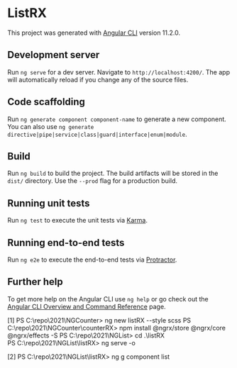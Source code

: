 # ListRX

This project was generated with [Angular CLI](https://github.com/angular/angular-cli) version 11.2.0.

## Development server

Run `ng serve` for a dev server. Navigate to `http://localhost:4200/`. The app will automatically reload if you change any of the source files.

## Code scaffolding

Run `ng generate component component-name` to generate a new component. You can also use `ng generate directive|pipe|service|class|guard|interface|enum|module`.

## Build

Run `ng build` to build the project. The build artifacts will be stored in the `dist/` directory. Use the `--prod` flag for a production build.

## Running unit tests

Run `ng test` to execute the unit tests via [Karma](https://karma-runner.github.io).

## Running end-to-end tests

Run `ng e2e` to execute the end-to-end tests via [Protractor](http://www.protractortest.org/).

## Further help

To get more help on the Angular CLI use `ng help` or go check out the [Angular CLI Overview and Command Reference](https://angular.io/cli) page.


[1]
    PS C:\repo\2021\NGCounter> ng new listRX --style scss
    PS C:\repo\2021\NGCounter\counterRX> npm install @ngrx/store @ngrx/core @ngrx/effects -S
    PS C:\repo\2021\NGList> cd .\listRX\
    PS C:\repo\2021\NGList\listRX> ng serve -o

[2] 
    PS C:\repo\2021\NGList\listRX> ng g component list

